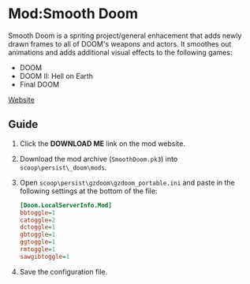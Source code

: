 # Mod:Smooth Doom

Smooth Doom is a spriting project/general enhacement that adds newly drawn
frames to all of DOOM's weapons and actors. It smoothes out animations and adds
additional visual effects to the following games:

- DOOM
- DOOM II: Hell on Earth
- Final DOOM

[Website][]

## Guide

1. Click the **DOWNLOAD ME** link on the mod website.
1. Download the mod archive (`SmoothDoom.pk3`) into `scoop\persist\_doom\mods`.
1. Open `scoop\persist\gzdoom\gzdoom_portable.ini` and paste in the following
   settings at the bottom of the file:

   ```ini
   [Doom.LocalServerInfo.Mod]
   bbtoggle=1
   catoggle=2
   dctoggle=1
   gbtoggle=1
   ggtoggle=1
   rmtoggle=1
   sawgibtoggle=1
   ```

1. Save the configuration file.

<!-- Reference Links -->

[website]: https://forum.zdoom.org/viewtopic.php?t=45550
